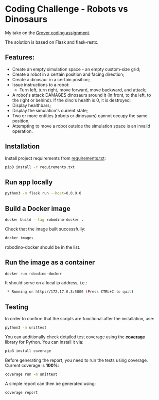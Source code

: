 # Coding Challenge - Robots vs Dinosaurs

My take on the [Grover coding assignment][1].

The solution is based on Flask and flask-restx.

## Features:
- Create an empty simulation space - an empty custom-size grid;
- Create a robot in a certain position and facing direction;
- Create a dinosaur in a certain position;
- Issue instructions to a robot:
  - Turn left, turn right, move forward, move backward, and attack;
- A robot's attack DAMAGES dinosaurs around it (in front, to the left, to the right or behind). If the dino's health is 0, it is destroyed;
- Display healthbars;
- Display the simulation's current state;
- Two or more entities (robots or dinosaurs) cannot occupy the same position;
- Attempting to move a robot outside the simulation space is an invalid operation.


## Installation

Install project requirements from [requirements.txt][2]:

```bash
pip3 install -r requirements.txt
```

## Run app locally

```bash
python3 -m flask run --host=0.0.0.0
```

## Build a Docker image

```bash
docker build --tag robodino-docker .
```
Check that the image built successfully:
```bash
docker images
```
robodino-docker should be in the list.

## Run the image as a container

```bash
docker run robodino-docker
```
It should serve on a local ip address, i.e.:
```bash
 * Running on http://172.17.0.3:5000 (Press CTRL+C to quit)
```

## Testing
In order to confirm that the scripts are functional after the installation, use:
```bash
python3 -m unittest
```
You can additionally check detailed test coverage using the [**coverage**](https://coverage.readthedocs.io/en/6.3.2/) library for Python. You can install it via:
```bash
pip3 install coverage
```
Before generating the report, you need to run the tests using coverage. Current coverage is **100%**:
```bash
coverage run -m unittest
```
A simple report can then be generated using:
```bash
coverage report
```

[1]: https://github.com/devsbb/grover-engineering-recruitment/blob/master/challenges/robots-vs-dinos/ASSIGNMENT.md
[2]: https://github.com/Pythonimous/robots-vs-dinos/blob/main/requirements.txt